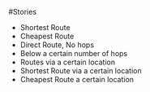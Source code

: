 #Stories

* Shortest Route
* Cheapest Route
* Direct Route, No hops
* Below a certain number of hops
* Routes via a certain location
* Shortest Route via a certain location
* Cheapest Route a certain location